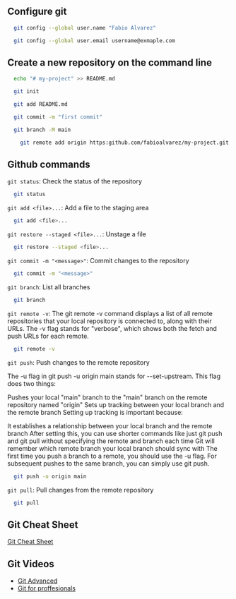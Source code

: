## Configure git
```bash
  git config --global user.name "Fabio Alvarez"
```

```bash
  git config --global user.email username@exmaple.com
```

## Create a new repository on the command line
```bash
  echo "# my-project" >> README.md
```

```bash
  git init
```

```bash
  git add README.md
```

```bash
  git commit -m "first commit"
```

```bash
  git branch -M main
```

```bash
    git remote add origin https:github.com/fabioalvarez/my-project.git
```

## Github commands

`git status`: Check the status of the repository

```bash
  git status
```

`git add <file>...`: Add a file to the staging area

```bash
  git add <file>...
```

`git restore --staged <file>...`: Unstage a file

```bash
  git restore --staged <file>...
```

`git commit -m "<message>"`: Commit changes to the repository

```bash
  git commit -m "<message>"
```

`git branch`: List all branches

```bash
  git branch
```

`git remote -v`: The git remote -v command displays a list of all remote repositories that
your local repository is connected to, along with their URLs. The -v flag stands for "verbose",
which shows both the fetch and push URLs for each remote. 

```bash
  git remote -v
```

`git push`: Push changes to the remote repository

The -u flag in git push -u origin main stands for --set-upstream. This flag does two things:

Pushes your local "main" branch to the "main" branch on the remote repository named "origin"
Sets up tracking between your local branch and the remote branch
Setting up tracking is important because:

It establishes a relationship between your local branch and the remote branch
After setting this, you can use shorter commands like just git push and git pull without specifying the remote and branch each time
Git will remember which remote branch your local branch should sync with
The first time you push a branch to a remote, you should use the -u flag. For subsequent pushes to the same branch, you can simply use git push.

```bash
  git push -u origin main
```

`git pull`: Pull changes from the remote repository

```bash
  git pull
```

## Git Cheat Sheet

[Git Cheat Sheet](https://education.github.com/git-cheat-sheet-education.pdf)


## Git Videos
- [Git Advanced](https://www.youtube.com/watch?v=qsTthZi23VE&ab_channel=freeCodeCamp.org)
- [Git for proffesionals](https://www.youtube.com/watch?v=Uszj_k0DGsg&t=2405s&ab_channel=freeCodeCamp.org)
